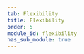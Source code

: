 ```yaml
---
tab: Flexibility
title: Flexibility
order: 5
module_id: flexibility
has_sub_module: true
---
```

